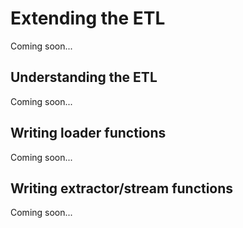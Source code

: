 # Extending the ETL

Coming soon...

## Understanding the ETL

Coming soon...

## Writing loader functions

Coming soon...

## Writing extractor/stream functions

Coming soon...
